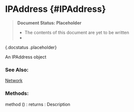 IPAddress {#IPAddress}
======================

> **Document Status: Placeholder**  
> - The contents of this document are yet to be written  
> -
{.docstatus .placeholder}

An IPAddress object

### See Also:

[Network][]

### Methods:

method () : returns
: Description


[Network]: /Network/Network
